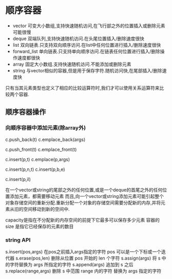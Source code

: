# 顺序容器

- vector        可变大小数组,支持快速随机访问,在飞行部之外的位置插入或删除元素可能很慢
- deque         双端队列,支持快速随机访问.在头尾位置插入/删除速度很快
- list          双向链表.只支持双向顺序访问.在list中任何位置进行插入/删除速度很快
- forward_list  单向链表.只支持单向顺序访问.在链表任何位置进行插入/删除操作速度都很快
- array         固定大小数组.支持快速随机访问.不能添加或删除元素
- string        与vector相似的容器,但是用于保存字符.随机访问快,在尾部插入/删除速度快

只有当其元素类型也定义了相应的比较运算符时,我们才可以使用关系运算符来比较两个容器.


## 顺序容器操作

### 向顺序容器中添加元素(除array外)

c.push_back(t)
c.emplace_back(args)

c.push_front(t)
c.emplace_front(t)

c.insert(p,t)
c.emplace(p,args)

c.insert(p,n,t)
c.insert(p,b,e)

c.insert(p,il)

在一个vector或string的尾部之外的任何位置,或是一个deque的首尾之外的任何位置添加元素，都需要移动元素
而且,向一个vector或string添加元素可能引起整个对象存储空间的重新分配.重新分配一个对象的存储空间需要分配新的内存,并将元素从旧的空间移动到新的空间中.

capacity是指在不分配新的内存空间的前提下它最多可以保存多少元素
容器的 size 是指它已经保存的元素的数目


### string API
s.insert(pos,args) 在pos之前插入args指定的字符  pos 可以是一个下标或一个迭代器
s.erase(pos,len) 删除从位置 pos 开始的 len 个字符 
s.assign(args) 将 s 中的字符替换为 args 所指定的字符 
s.append(args) 追加到 s 之后
s.replace(range,args) 删除 s 中范围 range 内的字符  替换为 args 指定的字符 
